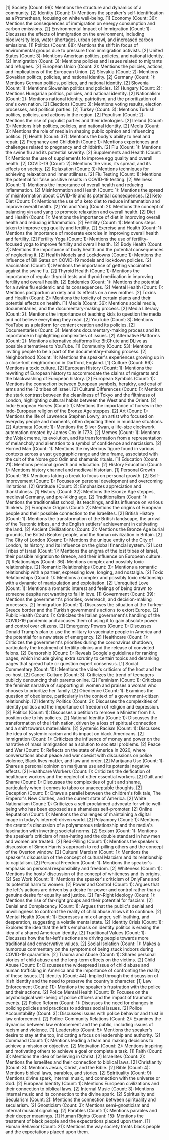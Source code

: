 [1] Society (Count: 99): Mentions the structure and dynamics of a community.
	[2] Identity (Count: 1): Mentions the speaker's self-identification as a Promethean, focusing on white well-being.
[1] Economy (Count: 36): Mentions the consequences of immigration on energy consumption and carbon emissions.
	[2] Environmental Impact of Immigration (Count: 1): Discusses the effects of immigration on the environment, including biodiversity loss, water shortages, urban sprawl, and increased carbon emissions.
[1] Politics (Count: 88): Mentions the shift in focus of environmental groups due to pressure from immigration activists.
	[2] United States (Count: 3): Mentions American politics, policies, and national identity.
	[2] Immigration (Count: 3): Mentions policies and issues related to migrants and refugees.
	[2] European Union (Count: 2): Mentions the policies, actions, and implications of the European Union.
	[2] Slovakia (Count: 2): Mentions Slovakian politics, policies, and national identity.
	[2] Germany (Count: 1): Mentions German politics, policies, and national identity.
	[2] Slovenia (Count: 1): Mentions Slovenian politics and policies.
	[2] Hungary (Count: 2): Mentions Hungarian politics, policies, and national identity.
	[2] Nationalism (Count: 2): Mentions national identity, patriotism, and the prioritization of one's own nation.
	[2] Elections (Count: 3): Mentions voting results, election processes, and political parties.
	[2] Turkey (Count: 3): Mentions Turkish politics, policies, and actions in the region.
	[2] Populism (Count: 2): Mentions the rise of populist parties and their ideologies.
	[2] Ireland (Count: 3): Mentions Irish politics, policies, and national identity.
	[2] Media (Count: 3): Mentions the role of media in shaping public opinion and influencing politics.
[1] Health (Count: 37): Mentions the body's ability to heal and repair.
	[2] Pregnancy and Childbirth (Count: 1): Mentions experiences and challenges related to pregnancy and childbirth.
	[2] Flu (Count: 1): Mentions the swine flu and its potential severity.
	[2] Supplements and Health (Count: 1): Mentions the use of supplements to improve egg quality and overall health.
	[2] COVID-19 (Count: 2): Mentions the virus, its spread, and its effects on society.
	[2] Relaxation (Count: 3): Mentions techniques for achieving relaxation and inner stillness.
	[2] Flu Testing (Count: 1): Mentions the potential for false positive results in COVID-19 testing.
	[2] Wellness (Count: 1): Mentions the importance of overall health and reducing inflammation.
	[2] Misinformation and Health (Count: 1): Mentions the spread of misinformation about COVID-19 and its potential consequences.
	[2] Keto Diet (Count: 1): Mentions the use of a keto diet to reduce inflammation and improve overall health.
	[2] Yin and Yang (Count: 2): Mentions the concept of balancing yin and yang to promote relaxation and overall health.
	[2] Diet and Health (Count: 1): Mentions the importance of diet in improving overall health and reducing inflammation.
	[2] Fertility (Count: 1): Mentions steps taken to improve egg quality and fertility.
	[2] Exercise and Health (Count: 1): Mentions the importance of moderate exercise in improving overall health and fertility.
	[2] Fertility Yoga (Count: 1): Mentions the use of fertility-focused yoga to improve fertility and overall health.
	[2] Body Health (Count: 2): Mentions the importance of body health and the potential consequences of neglecting it.
	[2] Health Models and Lockdowns (Count: 1): Mentions the influence of Bill Gates on COVID-19 models and lockdown policies.
	[2] Vaccination (Count: 1): Mentions the importance of getting vaccinated against the swine flu.
	[2] Thyroid Health (Count: 1): Mentions the importance of regular thyroid tests and thyroid medication in improving fertility and overall health.
	[2] Epidemics (Count: 1): Mentions the potential for a swine flu epidemic and its consequences.
	[2] Mental Health (Count: 1): Mentions postpartum anxiety and its effects on a new mother.
	[2] Toxins and Health (Count: 2): Mentions the toxicity of certain plants and their potential effects on health.
[1] Media (Count: 36): Mentions social media, documentaries, and the documentary-making process.
	[2] Media Literacy (Count: 2): Mentions the importance of teaching kids to question the media and not believe everything they read.
	[2] YouTube (Count: 3): Mentions YouTube as a platform for content creation and its policies.
	[2] Documentaries (Count: 3): Mentions documentary-making process and its importance in highlighting complexities of issues.
	[2] Alternative Platforms (Count: 2): Mentions alternative platforms like BitChute and DLive as possible alternatives to YouTube.
[1] Community (Count: 53): Mentions inviting people to be a part of the documentary-making process.
	[2] Neighborhood (Count: 1): Mentions the speaker's experiences growing up in a close-knit neighborhood in Dartford, England.
[1] Culture (Count: 66): Mentions a toxic culture.
	[2] European History (Count: 1): Mentions the rewriting of European history to accommodate the claims of migrants and the blackwashing of European history.
	[2] European Symbols (Count: 1): Mentions the connection between European symbols, heraldry, and coat of arms and the 12 tribes of Israel.
	[2] Cultural Differences (Count: 1): Mentions the stark contrast between the cleanliness of Tokyo and the filthiness of London, highlighting cultural habits between the West and the Orient.
	[2] Indo-European Horses (Count: 1): Mentions the importance of horses in the Indo-European religion of the Bronze Age steppes.
	[2] Art (Count: 1): Mentions the life of Lawrence Stephen Lowry, an artist who focused on everyday people and moments, often depicting them in mundane situations.
	[2] Automata (Count: 1): Mentions the Silver Swan, a life-size clockwork automation created by James Cox in 1773.
	[2] Memes (Count: 1): Mentions the Wojak meme, its evolution, and its transformation from a representation of melancholy and alienation to a symbol of confidence and narcissism.
	[2] Horned Man (Count: 1): Mentions the mysterious figure found in various contexts across a vast geographic range and time frame, associated with the cult of the Norse god Odin and shamanic rituals.
[1] Education (Count: 21): Mentions personal growth and education.
	[2] History Education (Count: 1): Mentions history channel and medieval historian.
[1] Personal Growth (Count: 18): Mentions taking a break to focus on personal growth.
	[2] Self-Improvement (Count: 1): Focuses on personal development and overcoming limitations.
	[2] Gratitude (Count: 2): Emphasizes appreciation and thankfulness.
[1] History (Count: 32): Mentions the Bronze Age steppes, medieval Germany, and pre-Viking age.
	[2] Traditionalism (Count: 1): Mentions the traditionalist school, its teachings, and its influence on various thinkers.
	[2] European Origins (Count: 2): Mentions the origins of European people and their possible connection to the Israelites.
	[2] British History (Count: 1): Mentions the transformation of the British landscape, the arrival of the Teutonic tribes, and the English settlers' achievement in cultivating the land.
	[2] Ancient Civilizations (Count: 2): Mentions the Bronze Age burial grounds, the British Beaker people, and the Roman civilization in Britain.
	[2] The City of London (Count: 1): Mentions the unique entity of the City of London, its history, and its influence on the global financial system.
	[2] Lost Tribes of Israel (Count: 1): Mentions the enigma of the lost tribes of Israel, their possible migration to Greece, and their influence on European culture.
[1] Relationships (Count: 36): Mentions complex and possibly toxic relationships.
	[2] Romantic Relationships (Count: 3): Mentions a romantic relationship with a partner, expressing love, longing, and nostalgia.
	[2] Toxic Relationships (Count: 1): Mentions a complex and possibly toxic relationship with a dynamic of manipulation and exploitation.
	[2] Unrequited Love (Count: 1): Mentions a romantic interest and feelings of being drawn to someone despite not wanting to fall in love.
[1] Government (Count: 39): Mentions the government's priorities, overreach, and decision-making processes.
	[2] Immigration (Count: 1): Discusses the situation at the Turkey-Greece border and the Turkish government's actions to extort Europe.
	[2] Public Health (Count: 1): Criticizes the Italian government's handling of the COVID-19 pandemic and accuses them of using it to gain absolute power and control over citizens.
	[2] Emergency Powers (Count: 1): Discusses Donald Trump's plan to use the military to vaccinate people in America and the potential for a new state of emergency.
	[2] Healthcare (Count: 1): Criticizes the government's priorities during the coronavirus shutdown, particularly the treatment of fertility clinics and the release of convicted felons.
	[2] Censorship (Count: 1): Reveals Google's guidelines for ranking pages, which include giving extra scrutiny to certain topics and deranking pages that spread hate or question expert consensus.
[1] Social Commentary (Count: 10): Mentions the video's criticism of the host and her co-host.
	[2] Cancel Culture (Count: 3): Criticizes the trend of teenagers publicly denouncing their parents online.
	[2] Feminism (Count: 1): Criticizes the feminist narrative of supporting all women and praises a woman who chooses to prioritize her family.
	[2] Obedience (Count: 1): Examines the question of obedience, particularly in the context of a government-citizen relationship.
	[2] Identity Politics (Count: 3): Discusses the complexities of identity politics and the importance of freedom of religion and expression.
	[2] Politics (Count: 1): Discusses a petition to remove a Minister from his position due to his policies.
	[2] National Identity (Count: 1): Discusses the transformation of the Irish nation, driven by a loss of spiritual connection and a shift towards materialism.
	[2] Systemic Racism (Count: 1): Discusses the idea of systemic racism and its impact on black Americans.
	[2] Immigration (Count: 1): Criticizes the influence of money and power on the narrative of mass immigration as a solution to societal problems.
	[2] Peace and War (Count: 1): Reflects on the state of America in 2020, where conversations about peace and war coexist with discussions on police violence, Black lives matter, and law and order.
	[2] Marijuana Use (Count: 1): Shares a personal opinion on marijuana use and its potential negative effects.
	[2] Healthcare Workers (Count: 1): Criticizes the deification of healthcare workers and the neglect of other essential workers.
	[2] Guilt and Shame (Count: 1): Discusses the complexities of guilt and shame, particularly when it comes to taboo or unacceptable thoughts.
	[2] Deception (Count: 1): Draws a parallel between the children's folk tale, The Emperor's New Clothes, and the current state of America.
	[2] White Nationalism (Count: 1): Criticizes a self-proclaimed advocate for white well-being who has been exposed as a shameless self-promoter.
	[2] Online Reputation (Count: 1): Mentions the challenges of maintaining a digital image in today's internet-driven world.
	[2] Polyamory (Count: 1): Mentions the creator's discussion of a polyamorous relationship and the media's fascination with inverting societal norms.
	[2] Sexism (Count: 1): Mentions the speaker's criticism of man-hating and the double standard in how men and women are treated.
	[2] Red-Pilling (Count: 1): Mentions the speaker's discussion of Simon Harris's approach to red-pilling others and the concept of the Overton window.
	[2] Cultural Marxism (Count: 1): Mentions the speaker's discussion of the concept of cultural Marxism and its relationship to capitalism.
	[2] Personal Freedom (Count: 1): Mentions the speaker's emphasis on personal responsibility and freedom.
	[2] Whiteness (Count: 1): Mentions the hosts' discussion of the concept of whiteness and its origins.
	[2] Sex Work (Count: 1): Mentions the speaker's criticism of OnlyFans and its potential harm to women.
	[2] Power and Control (Count: 1): Argues that the left's actions are driven by a desire for power and control rather than a genuine desire for equality and justice.
	[2] Far-Right Ideology (Count: 1): Mentions the rise of far-right groups and their potential for fascism.
	[2] Denial and Complacency (Count: 1): Argues that the public's denial and unwillingness to confront the reality of child abuse allows it to continue.
	[2] Mental Health (Count: 1): Expresses a mix of anger, self-loathing, and desperation, suggesting a volatile mental state.
	[2] Identity Crisis (Count: 1): Explores the idea that the left's emphasis on identity politics is erasing the idea of a shared American identity.
	[2] Traditional Values (Count: 1): Discusses how the far-left's actions are driving people towards more traditional and conservative values.
	[2] Social Isolation (Count: 1): Makes a humorous commentary on the symptoms of being stuck indoors during COVID-19 quarantine.
	[2] Trauma and Abuse (Count: 1): Shares personal stories of child abuse and the long-term effects on the victims.
	[2] Child Abuse (Count: 1): Discusses the widespread issue of child abuse and human trafficking in America and the importance of confronting the reality of these issues.
[1] Identity (Count: 44): Implied through the discussion of Irish identity and the need to preserve the country's character.
[1] Law Enforcement (Count: 11): Mentions the speaker's frustration with the police and their actions.
	[2] Police Mental Health (Count: 1): Focuses on the psychological well-being of police officers and the impact of traumatic events.
	[2] Police Reform (Count: 1): Discusses the need for changes in policing policies and practices to address social issues.
	[2] Police Accountability (Count: 3): Discusses issues with police behavior and trust in law enforcement.
	[2] Police-Community Relations (Count: 2): Examines the dynamics between law enforcement and the public, including issues of racism and violence.
[1] Leadership (Count: 5): Mentions the speaker's desire to stay at the top, indicating a focus on leadership and authority.
	[2] Command (Count: 1): Mentions leading a team and making decisions to achieve a mission or objective.
	[2] Motivation (Count: 2): Mentions inspiring and motivating others to achieve a goal or complete a task.
[1] Faith (Count: 3): Mentions the idea of believing in Christ.
	[2] Israelites (Count: 2): Mentions the Israelites and their connection to biblical laws.
	[2] Christianity (Count: 3): Mentions Jesus, Christ, and the Bible.
	[2] Bible (Count: 4): Mentions biblical laws, parables, and stories.
	[2] Spirituality (Count: 9): Mentions divine spark, internal music, and connection with the universe or God.
	[2] European Identity (Count: 1): Mentions European civilizations and their connection to biblical laws.
	[2] Internal Music (Count: 3): Mentions internal music and its connection to the divine spark.
	[2] Spirituality and Secularism (Count: 2): Mentions the connection between spirituality and secularism.
	[2] Gnosticism (Count: 3): Mentions semi-gnosticism and internal musical signaling.
	[2] Parables (Count: 1): Mentions parables and their deeper meanings.
[1] Human Rights (Count: 15): Mentions the treatment of black people and the expectations placed upon them.
[1] Human Behavior (Count: 21): Mentions the way society treats black people and the expectations placed upon them.

